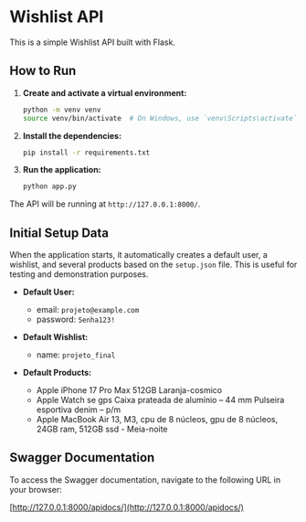 # Wishlist API

This is a simple Wishlist API built with Flask.

## How to Run

1.  **Create and activate a virtual environment:**

    ```bash
    python -m venv venv
    source venv/bin/activate  # On Windows, use `venv\Scripts\activate`
    ```

2.  **Install the dependencies:**

    ```bash
    pip install -r requirements.txt
    ```

3.  **Run the application:**

    ```bash
    python app.py
    ```

The API will be running at `http://127.0.0.1:8000/`.

## Initial Setup Data

When the application starts, it automatically creates a default user, a wishlist, and several products based on the `setup.json` file. This is useful for testing and demonstration purposes.

-   **Default User:**
    -   email: `projeto@example.com`
    -   password: `Senha123!`

-   **Default Wishlist:**
    -   name: `projeto_final`

-   **Default Products:**
    -   Apple iPhone 17 Pro Max 512GB Laranja-cosmico
    -   Apple Watch se gps Caixa prateada de alumínio – 44 mm Pulseira esportiva denim – p/m
    -   Apple MacBook Air 13, M3, cpu de 8 núcleos, gpu de 8 núcleos, 24GB ram, 512GB ssd - Meia-noite

## Swagger Documentation

To access the Swagger documentation, navigate to the following URL in your browser:

[http://127.0.0.1:8000/apidocs/](http://127.0.0.1:8000/apidocs/)
